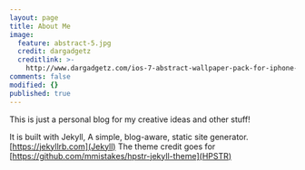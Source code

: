 ```yaml
---
layout: page
title: About Me
image:
  feature: abstract-5.jpg
  credit: dargadgetz
  creditlink: >-
    http://www.dargadgetz.com/ios-7-abstract-wallpaper-pack-for-iphone-5-and-ipod-touch-retina/
comments: false
modified: {}
published: true
---
```


This is just a personal blog for my creative ideas and other stuff!

It is built with Jekyll, A simple, blog-aware, static site generator. [https://jekyllrb.com](Jekyll)
The theme credit goes for [https://github.com/mmistakes/hpstr-jekyll-theme](HPSTR)


